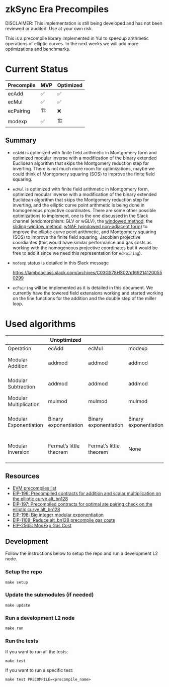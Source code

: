 # zkSync Era Precompiles

DISCLAIMER: This implementation is still being developed and has not been reviewed or audited. Use at your own risk.

This is a precompile library implemented in Yul to speedup arithmetic operations of elliptic curves.
In the next weeks we will add more optimizations and benchmarks.

# Current Status

| Precompile | MVP | Optimized |
| --- | --- | --- |
| ecAdd | ✅ | ✅ |
| ecMul | ✅ | ✅ |
| ecPairing | 🏗️ | ❌ |
| modexp | ✅ | 🏗️ |

## Summary

- `ecAdd` is optimized with finite field arithmetic in Montgomery form and optimized modular inverse with a modification of the binary extended Euclidean algorithm that skips the Montgomery reduction step for inverting. There is not much more room for optimizations, maybe we could think of Montgomery squaring (SOS) to improve the finite field squaring.
- `ecMul` is optimized with finite field arithmetic in Montgomery form, optimized modular inverse with a modification of the binary extended Euclidean algorithm that skips the Montgomery reduction step for inverting, and the elliptic curve point arithmetic is being done in homogeneous projective coordinates. There are some other possible optimizations to implement, one is the one discussed in the Slack channel (endomorphism: GLV or wGLV), the [windowed method](https://en.wikipedia.org/wiki/Elliptic_curve_point_multiplication#Windowed_method), the [sliding-window method](https://en.wikipedia.org/wiki/Elliptic_curve_point_multiplication#Sliding-window_method), [wNAF (windowed non-adjacent form)](https://en.wikipedia.org/wiki/Elliptic_curve_point_multiplication#w-ary_non-adjacent_form_(wNAF)_method) to improve the elliptic curve point arithmetic, and Montgomery squaring (SOS) to improve the finite field squaring, Jacobian projective coordiantes (this would have similar performance and gas costs as working with the homogeneous projective coordinates but it would be free to add it since we need this representation for `ecPairing`).
- `modexp` status is detailed in this Slack message
    
    https://lambdaclass.slack.com/archives/C03GS78HS02/p1692141200550299
    
- `ecPairing` will be implemented as it is detailed in this document. We currently have the towered field extensions working and started working on the line functions for the addition and the double step of the miller loop.


# Used algorithms

|  | Unoptimized |  |  | Optimized |  |  |
| --- | --- | --- | --- | --- | --- | --- |
| Operation | ecAdd | ecMul | modexp | ecAdd | ecMul | modexp |
| Modular Addition | addmod | addmod | addmod | addmod + Montgomery form | addmod + Montgomery form | addmod + Montgomery form |
| Modular Subtraction | addmod | addmod | addmod | addmod + Montgomery form | addmod + Montgomery form | addmod + Montgomery form |
| Modular Multiplication | mulmod | mulmod | mulmod | Montgomery multiplication | Montgomery multiplication | Montgomery multiplication |
| Modular Exponentiation | Binary exponentiation | Binary exponentiation | Binary exponentiation | Binary exponentiation + Montgomery form | Binary exponentiation + Montgomery form | Binary exponentiation + Montgomery form |
| Modular Inversion | Fermat’s little theorem | Fermat’s little theorem | None | Binary Extended GCD + Montgomery form | Binary Extended GCD + Montgomery form |  |

## Resources

- [EVM precompiles list](https://www.evm.codes/precompiled?fork=shanghai)
- [EIP-196: Precompiled contracts for addition and scalar multiplication on the elliptic curve alt_bn128](https://eips.ethereum.org/EIPS/eip-196)
- [EIP-197: Precompiled contracts for optimal ate pairing check on the elliptic curve alt_bn128](https://eips.ethereum.org/EIPS/eip-197)
- [EIP-198: Big integer modular exponentiation](https://eips.ethereum.org/EIPS/eip-198)
- [EIP-1108: Reduce alt_bn128 precompile gas costs](https://eips.ethereum.org/EIPS/eip-1108)
- [EIP-2565: ModExp Gas Cost](https://eips.ethereum.org/EIPS/eip-2565)

## Development

Follow the instructions below to setup the repo and run a development L2 node.

### Setup the repo

```
make setup
```

### Update the submodules (if needed)

```
make update
```

### Run a development L2 node

```
make run
```

### Run the tests

If you want to run all the tests:

```
make test
```

If you want to run a specific test:

```
make test PRECOMPILE=<precompile_name>
```
